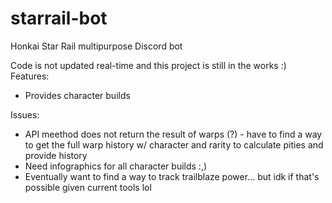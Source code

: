 # starrail-bot
Honkai Star Rail multipurpose Discord bot 

Code is not updated real-time and this project is still in the works :)
Features:
- Provides character builds

Issues:
- API meethod does not return the result of warps (?) - have to find a way to get the full warp history w/ character and rarity to calculate pities and provide history
- Need infographics for all character builds :,) 
- Eventually want to find a way to track trailblaze power... but idk if that's possible given current tools lol
